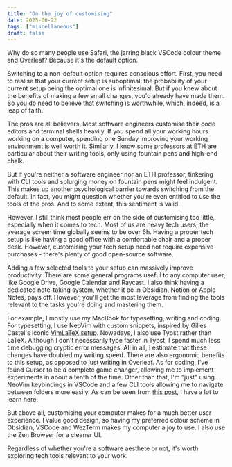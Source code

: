 ```yaml
---
title: "On the joy of customising"
date: 2025-06-22
tags: ["miscellaneous"]
draft: false
---
```


Why do so many people use Safari, the jarring black VSCode colour theme and Overleaf? Because it's the default option.

Switching to a non-default option requires conscious effort. First, you need to realise that your current setup is suboptimal: the probability of your current setup being the optimal one is infinitesimal. But if you knew about the benefits of making a few small changes, you'd already have made them. So you do need to believe that switching is worthwhile, which, indeed, is a leap of faith.

The pros are all believers. Most software engineers customise their code editors and terminal shells heavily. If you spend all your working hours working on a computer, spending one Sunday improving your working environment is well worth it. Similarly, I know some professors at ETH are particular about their writing tools, only using fountain pens and high-end chalk.

But if you're neither a software engineer nor an ETH professor, tinkering with CLI tools and splurging money on fountain pens might feel indulgent. This makes up another psychological barrier towards switching from the default. In fact, you might question whether you're even entitled to use the tools of the pros. And to some extent, this sentiment is valid.

However, I still think most people err on the side of customising too little, especially when it comes to tech. Most of us are heavy tech users; the average screen time globally seems to be over 6h. Having a proper tech setup is like having a good office with a comfortable chair and a proper desk. However, customising your tech setup need not require expensive purchases - there's plenty of good open-source software.

Adding a few selected tools to your setup can massively improve productivity. There are some general programs useful to any computer user, like Google Drive, Google Calendar and Raycast. I also think having a dedicated note-taking system, whether it be in Obsidian, Notion or Apple Notes, pays off. However, you'll get the most leverage from finding the tools relevant to the tasks you're doing and mastering them.

For example, I mostly use my MacBook for typesetting, writing and coding. For typesetting, I use NeoVim with custom snippets, inspired by Gilles Castel's iconic [VimLaTeX setup](https://castel.dev/post/lecture-notes-1/). Nowadays, I also use Typst rather than LaTeX. Although I don't necessarily type faster in Typst, I spend much less time debugging cryptic error messages. All in all, I estimate that these changes have doubled my writing speed. There are also ergonomic benefits to this setup, as opposed to just writing in Overleaf. As for coding, I've found Cursor to be a complete game changer, allowing me to implement experiments in about a tenth of the time. Other than that, I'm "just" using NeoVim keybindings in VSCode and a few CLI tools allowing me to navigate between folders more easily. As can be seen from [this post](https://www.alignmentforum.org/posts/dZFpEdKyb9Bf4xYn7/tips-for-empirical-alignment-research), I have a lot to learn here.

But above all, customising your computer makes for a much better user experience. I value good design, so having my preferred colour scheme in Obsidian, VSCode and WezTerm makes my computer a joy to use. I also use the Zen Browser for a cleaner UI.

Regardless of whether you're a software aesthete or not, it's worth exploring tech tools relevant to your work.
